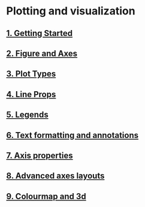 # Plotting and visualization

## [1. Getting Started](https://github.com/nickovchinnikov/NumericalPython/blob/master/1.3.PlottingAndVisualization/1.GettingStarted.ipynb)

## [2. Figure and Axes](https://github.com/nickovchinnikov/NumericalPython/blob/master/1.3.PlottingAndVisualization/2.FigureAndAxes.ipynb)

## [3. Plot Types](https://github.com/nickovchinnikov/NumericalPython/blob/master/1.3.PlottingAndVisualization/3.PlotTypes.ipynb)

## [4. Line Props](https://github.com/nickovchinnikov/NumericalPython/blob/master/1.3.PlottingAndVisualization/4.LineProps.ipynb)

## [5. Legends](https://github.com/nickovchinnikov/NumericalPython/blob/master/1.3.PlottingAndVisualization/5.Legends.ipynb)

## [6. Text formatting and annotations](https://github.com/nickovchinnikov/NumericalPython/blob/master/1.3.PlottingAndVisualization/6.TextFormattingAndAnnotations.ipynb)

## [7. Axis properties](https://github.com/nickovchinnikov/NumericalPython/blob/master/1.3.PlottingAndVisualization/7.AxisProperties.ipynb)

## [8. Advanced axes layouts](https://github.com/nickovchinnikov/NumericalPython/blob/master/1.3.PlottingAndVisualization/8.AdvancedAxesLayouts.ipynb)

## [9. Colourmap and 3d](https://github.com/nickovchinnikov/NumericalPython/blob/master/1.3.PlottingAndVisualization/9.ColourmapAnd3d.ipynb)
